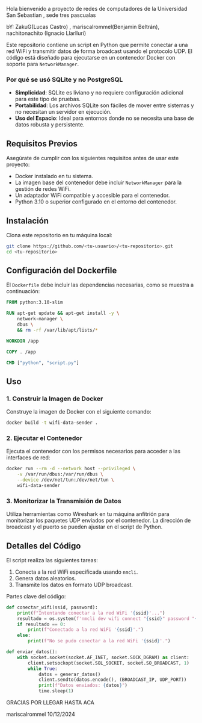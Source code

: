 Hola bienvenido a proyecto de redes de computadores de la Universidad San Sebastian , sede tres pascualas

bY: ZakuG(Lucas Castro) , mariscalrommel(Benjamin Beltrán), nachitonachito (Ignacio Llarlluri)

Este repositorio contiene un script en Python que permite conectar a una red WiFi y transmitir datos de forma broadcast usando el protocolo UDP. El código está diseñado para ejecutarse en un contenedor Docker con soporte para `NetworkManager`.

### Por qué se usó SQLite y no PostgreSQL

- **Simplicidad**: SQLite es liviano y no requiere configuración adicional para este tipo de pruebas.
- **Portabilidad**: Los archivos SQLite son fáciles de mover entre sistemas y no necesitan un servidor en ejecución.
- **Uso del Espacio**: Ideal para entornos donde no se necesita una base de datos robusta y persistente.


## Requisitos Previos

Asegúrate de cumplir con los siguientes requisitos antes de usar este proyecto:

- Docker instalado en tu sistema.
- La imagen base del contenedor debe incluir `NetworkManager` para la gestión de redes WiFi.
- Un adaptador WiFi compatible y accesible para el contenedor.
- Python 3.10 o superior configurado en el entorno del contenedor.

## Instalación

Clona este repositorio en tu máquina local:

```bash
git clone https://github.com/<tu-usuario>/<tu-repositorio>.git
cd <tu-repositorio>
```

## Configuración del Dockerfile

El `Dockerfile` debe incluir las dependencias necesarias, como se muestra a continuación:

```dockerfile
FROM python:3.10-slim

RUN apt-get update && apt-get install -y \
    network-manager \
    dbus \
    && rm -rf /var/lib/apt/lists/*

WORKDIR /app

COPY . /app

CMD ["python", "script.py"]
```

## Uso

### 1. Construir la Imagen de Docker

Construye la imagen de Docker con el siguiente comando:

```bash
docker build -t wifi-data-sender .
```

### 2. Ejecutar el Contenedor

Ejecuta el contenedor con los permisos necesarios para acceder a las interfaces de red:

```bash
docker run --rm -d --network host --privileged \
    -v /var/run/dbus:/var/run/dbus \
    --device /dev/net/tun:/dev/net/tun \
    wifi-data-sender
```

### 3. Monitorizar la Transmisión de Datos

Utiliza herramientas como Wireshark en tu máquina anfitrión para monitorizar los paquetes UDP enviados por el contenedor. La dirección de broadcast y el puerto se pueden ajustar en el script de Python.

## Detalles del Código

El script realiza las siguientes tareas:

1. Conecta a la red WiFi especificada usando `nmcli`.
2. Genera datos aleatorios.
3. Transmite los datos en formato UDP broadcast.

Partes clave del código:

```python
def conectar_wifi(ssid, password):
    print(f"Intentando conectar a la red WiFi '{ssid}'...")
    resultado = os.system(f'nmcli dev wifi connect "{ssid}" password "{password}"')
    if resultado == 0:
        print(f"Conectado a la red WiFi '{ssid}'.")
    else:
        print(f"No se pudo conectar a la red WiFi '{ssid}'.")

def enviar_datos():
    with socket.socket(socket.AF_INET, socket.SOCK_DGRAM) as client:
        client.setsockopt(socket.SOL_SOCKET, socket.SO_BROADCAST, 1)
        while True:
            datos = generar_datos()
            client.sendto(datos.encode(), (BROADCAST_IP, UDP_PORT))
            print(f"Datos enviados: {datos}")
            time.sleep(1)
```



GRACIAS POR LLEGAR HASTA ACA

mariscalrommel 10/12/2024
